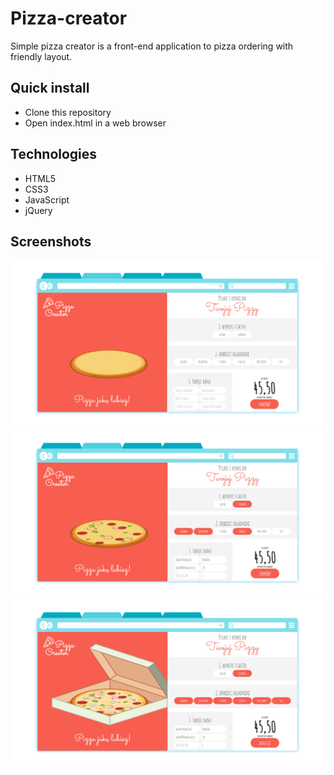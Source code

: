 # Pizza-creator
Simple pizza creator is a front-end application to pizza ordering with friendly layout. 

## Quick install
* Clone this repository
* Open index.html in a web browser

## Technologies
* HTML5
* CSS3
* JavaScript
* jQuery

## Screenshots

![Screen](https://github.com/janjedrzejak/Pizza-creator/blob/demo/demo/1.png?raw=true)
![Screen](https://github.com/janjedrzejak/Pizza-creator/blob/demo/demo/2.png?raw=true)
![Screen](https://github.com/janjedrzejak/Pizza-creator/blob/demo/demo/3.png?raw=true)

